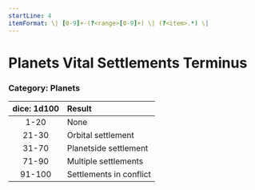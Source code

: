 ```yaml
---
startLine: 4
itemFormat: \| [0-9]+-(?<range>[0-9]+) \| (?<item>.*) \|
---
```

# Planets Vital Settlements Terminus
### Category: Planets

| dice: 1d100 | Result |
|:----:|:-------|
| 1-20 | None |
| 21-30 | Orbital settlement |
| 31-70 | Planetside settlement |
| 71-90 | Multiple settlements |
| 91-100 | Settlements in conflict |